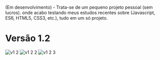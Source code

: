 
(Em desenvolvimento) - Trata-se de um pequeno projeto pessoal (sem lucros). onde acabo testando meus estudos recentes sobre (Javascript, ES6, HTML5, CSS3, etc.), tudo em um só projeto.
# Versão 1.2
![v1 2](https://user-images.githubusercontent.com/86329011/212448902-c7af054a-a753-422b-be0b-cdf490b5f669.PNG)
![v1 2 2](https://user-images.githubusercontent.com/86329011/212448903-4fb4d78e-2a46-4188-8130-feb1d91f1322.PNG)
![v1 2 3](https://user-images.githubusercontent.com/86329011/212448904-f563f366-2f2f-4308-8e04-f518a9a1854a.PNG)
